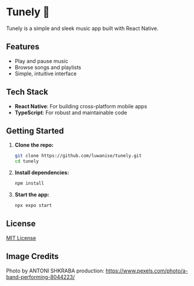 # Tunely 🎵

Tunely is a simple and sleek music app built with React Native.

## Features
- Play and pause music
- Browse songs and playlists
- Simple, intuitive interface

## Tech Stack
- **React Native**: For building cross-platform mobile apps
- **TypeScript**: For robust and maintainable code

## Getting Started

1. **Clone the repo:**
   ```bash
   git clone https://github.com/luwanise/tunely.git
   cd tunely
   ```

2. **Install dependencies:**
   ```bash
   npm install
   ```

3. **Start the app:**
   ```bash
   npx expo start
   ```

## License
[MIT License](LICENSE)

## Image Credits
Photo by ANTONI SHKRABA production: https://www.pexels.com/photo/a-band-performing-8044223/
